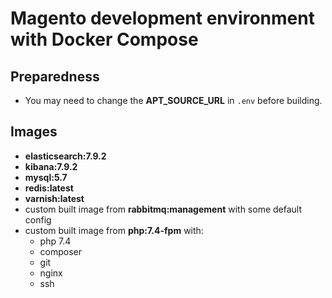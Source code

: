 # Magento development environment with Docker Compose


## Preparedness

- You may need to change the **APT_SOURCE_URL** in `.env` before building.


## Images

- **elasticsearch:7.9.2**
- **kibana:7.9.2**
- **mysql:5.7**
- **redis:latest**
- **varnish:latest**
- custom built image from **rabbitmq:management** with some default config
- custom built image from **php:7.4-fpm** with:
    - php 7.4
    - composer
    - git
    - nginx
    - ssh